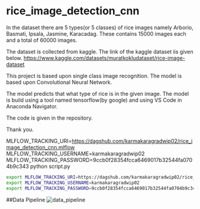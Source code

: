 # rice_image_detection_cnn
In the dataset there are 5 types(or 5 classes) of rice images namely Arborio, Basmati, Ipsala, Jasmine, Karacadag.
These contains 15000 images each and a total of 60000 images.

The dataset is collected from kaggle.
The link of the kaggle dataset iis given below.
https://www.kaggle.com/datasets/muratkokludataset/rice-image-dataset

This project is based upon single class image recognition.
The model is based upon Convolutional Neural Network.

The model predicts that what type of rice is in the given image.
The model is build using a tool named tensorflow(by google) and using VS Code in Anaconda Navigator.

The code is given in the repository.

Thank you.

MLFLOW_TRACKING_URI=https://dagshub.com/karmakaragradwip02/rice_image_detection_cnn.mlflow 
MLFLOW_TRACKING_USERNAME=karmakaragradwip02
MLFLOW_TRACKING_PASSWORD=9ccb0f28354fcca6469017b32544fa0704b9c343
python script.py

```bash
export MLFLOW_TRACKING_URI=https://dagshub.com/karmakaragradwip02/rice_image_detection_cnn.mlflow 
export MLFLOW_TRACKING_USERNAME=karmakaragradwip02
export MLFLOW_TRACKING_PASSWORD=9ccb0f28354fcca6469017b32544fa0704b9c343
```
##Data Pipeline
![data_pipeline](https://github.com/karmakaragradwip02/rice_image_detection_cnn/assets/99462819/3635c662-d3bf-402c-b7bb-2674eb817aea)
